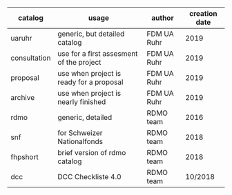 | catalog	| usage | author | creation date |
|---------|------|--------|---------------|
| uaruhr       | generic, but detailed catalog            | FDM UA Ruhr | 2019 |
| consultation | use for a first assesment of the project | FDM UA Ruhr | 2019 |
| proposal     | use when project is ready for a proposal | FDM UA Ruhr | 2019 |
| archive      | use when project is nearly finished      | FDM UA Ruhr | 2019 |
|rdmo          |generic, detailed |	RDMO team	|2016|
|snf|	for Schweizer Nationalfonds|	RDMO team|	2018	
|fhpshort|	brief version of rdmo catalog |	RDMO team |	2018
|dcc | DCC Checkliste 4.0 | RDMO team | 10/2018|
